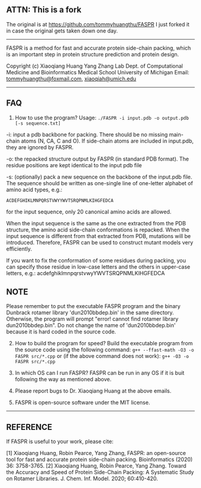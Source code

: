 ## ATTN: This is a fork ##
The original is at https://github.com/tommyhuangthu/FASPR
I just forked it in case the original gets taken down one day.

-----------------------

FASPR is a method for fast and accurate protein side-chain packing, which is 
an important step in protein structure prediction and protein design.

Copyright (c) Xiaoqiang Huang
Yang Zhang Lab
Dept. of Computational Medicine and Bioinformatics
Medical School
University of Michigan
Email: tommyhuangthu@foxmail.com, xiaoqiah@umich.edu

-------------------------
## FAQ
1. How to use the program?
Usage: `./FASPR -i input.pdb -o output.pdb [-s sequence.txt]`

-i: input a pdb backbone for packing. There should be no missing main-chain 
    atoms (N, CA, C and O). If side-chain atoms are included in input.pdb,
    they are ignored by FASPR.
    
-o: the repacked structure output by FASPR (in standard PDB format). The 
    residue positions are kept identical to the input pdb file
    
-s: (optionally) pack a new sequence on the backbone of the input.pdb file. 
    The sequence should be written as one-single line of one-letter alphabet 
    of amino acid types, e.g.:

```
ACDEFGHIKLMNPQRSTVWYYWVTSRQPNMLKIHGFEDCA
``` 
for the input sequence, only 20 canonical amino acids are allowed.

When the input sequence is the same as the one extracted from the PDB 
structure, the amino acid side-chain conformations is repacked. When the 
input sequence is different from that extracted from PDB, mutations will 
be introduced. Therefore, FASPR can be used to construct mutant models 
very efficiently.

If you want to fix the conformation of some residues during packing, you
can specify those residue in low-case letters and the others in upper-case 
letters, e.g.:
acdefghiklmnpqrstvwyYWVTSRQPNMLKIHGFEDCA

##  NOTE ##
Please remember to put the executable FASPR program and the binary Dunbrack 
rotamer library 'dun2010bbdep.bin' in the same directory. Otherwise, the program 
will prompt "error! cannot find rotamer library dun2010bbdep.bin". Do not change
the name of 'dun2010bbdep.bin' because it is hard coded in the source code.

2. How to build the program for speed?
Build the executable program from the source code using the following command:
`g++ --ffast-math -O3 -o FASPR src/*.cpp`
or (if the above command does not work):
`g++ -O3 -o FASPR src/*.cpp`

3. In which OS can I run FASPR?
FASPR can be run in any OS if it is buit following the way as mentioned above.

4. Please report bugs to Dr. Xiaoqiang Huang at the above emails.

5. FASPR is open-source software under the MIT license.

--------------------------------
## REFERENCE
If FASPR is useful to your work, please cite:

[1] Xiaoqiang Huang, Robin Pearce, Yang Zhang, FASPR: an open-source tool for fast 
and accurate protein side-chain packing. Bioinformatics (2020) 36: 3758-3765.
[2] Xiaoqiang Huang, Robin Pearce, Yang Zhang. Toward the Accuracy and Speed of 
Protein Side-Chain Packing: A Systematic Study on Rotamer Libraries. 
J. Chem. Inf. Model. 2020; 60:410-420.
